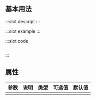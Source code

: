 
## 基本用法

<demo-block>
:::slot descript
:::

:::slot example
:::

:::slot code
```html
```
:::
</demo-block>

## 属性

|参数|说明|类型|可选值|默认值|
|:----:|:----:|:----:|:----:|:----:|
||||||